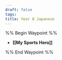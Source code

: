 ```yaml
---
draft: false
tags:
title: Year 8 Japanese
---
```



%% Begin Waypoint %%
- **[[My Sports Hero]]**

%% End Waypoint %%

